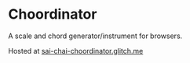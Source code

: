 # Choordinator
   A scale and chord generator/instrument for browsers.
   
   Hosted at [sai-chai-choordinator.glitch.me](https://sai-chai-choordinator.glitch.me/)
